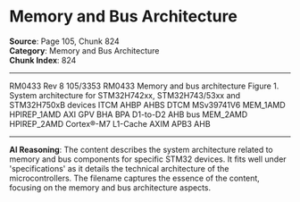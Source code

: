 # Memory and Bus Architecture

**Source**: Page 105, Chunk 824  
**Category**: Memory and Bus Architecture  
**Chunk Index**: 824

---

RM0433
Rev
8
105/3353
RM0433
Memory
and
bus
architecture
Figure 1. System architecture for STM32H742xx, STM32H743/53xx and STM32H750xB devices
ITCM
AHBP
AHBS
DTCM
MSv39741V6
MEM_1AMD
HPIREP_1AMD
AXI
GPV
BHA
BPA
D1-to-D2 AHB bus
MEM_2AMD
HPIREP_2AMD
Cortex®-M7
L1-Cache
AXIM
APB3
AHB

---

**AI Reasoning**: The content describes the system architecture related to memory and bus components for specific STM32 devices. It fits well under 'specifications' as it details the technical architecture of the microcontrollers. The filename captures the essence of the content, focusing on the memory and bus architecture aspects.

